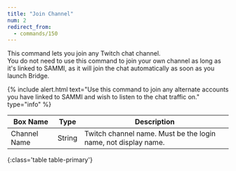 ```yaml
---
title: "Join Channel"
num: 2
redirect_from:
  - commands/150
---
```


This command lets you join any Twitch chat channel.\
You do not need to use this command to join your own channel as long as it's linked to SAMMI, as it will join the chat automatically as soon as you launch Bridge.

{% include alert.html text="Use this command to join any alternate accounts you have linked to SAMMI and wish to listen to the chat traffic on." type="info" %}

| Box Name | Type | Description |
|-------|--------|--------
|Channel Name |	String | Twitch channel name. Must be the login name, not display name.
{:class='table table-primary'}









